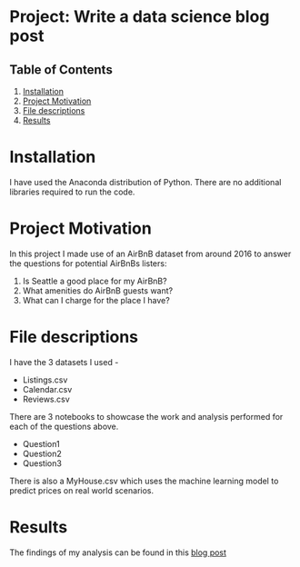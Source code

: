 # Project: Write a data science blog post

## Table of Contents

1. [Installation](https://github.com/kirstencampbellyoung/Data-science-blog-post/blob/main/README.md#installation)
2. [Project Motivation](https://github.com/kirstencampbellyoung/Data-science-blog-post/blob/main/README.md#project-motivation)
3. [File descriptions](https://github.com/kirstencampbellyoung/Data-science-blog-post/blob/main/README.md#file-descriptions)
4. [Results](https://github.com/kirstencampbellyoung/Data-science-blog-post/blob/main/README.md#results)

# Installation 

I have used the Anaconda distribution of Python. There are no additional libraries required to run the code. 

# Project Motivation

In this project I made use of an AirBnB dataset from around 2016 to answer the questions for potential AirBnBs listers:
1. Is Seattle a good place for my AirBnB?
2. What amenities do AirBnB guests want?
3. What can I charge for the place I have? 

# File descriptions

I have the 3 datasets I used -
- Listings.csv
- Calendar.csv
- Reviews.csv

There are 3 notebooks to showcase the work and analysis performed for each of the questions above.
- Question1
- Question2
- Question3

There is also a MyHouse.csv which uses the machine learning model to predict prices on real world scenarios. 

# Results

The findings of my analysis can be found in this [blog post](https://medium.com/@kirstencyoung/so-youre-thinking-of-listing-your-property-on-airbnb-aa542beede47)



